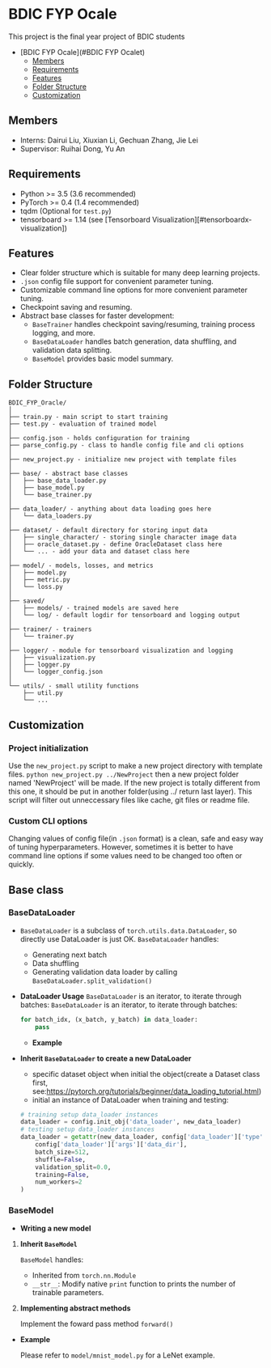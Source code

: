 # BDIC FYP Ocale
This project is the final year project of BDIC students

* [BDIC FYP Ocale](#BDIC FYP Ocalet)
    * [Members](members)
	* [Requirements](#requirements)
	* [Features](#features)
	* [Folder Structure](#folder-structure)
	* [Customization](#customization)


## Members
- Interns: Dairui Liu, Xiuxian Li, Gechuan Zhang, Jie Lei
- Supervisor: Ruihai Dong, Yu An

## Requirements
* Python >= 3.5 (3.6 recommended)
* PyTorch >= 0.4 (1.4 recommended)
* tqdm (Optional for `test.py`)
* tensorboard >= 1.14 (see [Tensorboard Visualization][#tensorboardx-visualization])

## Features
* Clear folder structure which is suitable for many deep learning projects.
* `.json` config file support for convenient parameter tuning.
* Customizable command line options for more convenient parameter tuning.
* Checkpoint saving and resuming.
* Abstract base classes for faster development:
  * `BaseTrainer` handles checkpoint saving/resuming, training process logging, and more.
  * `BaseDataLoader` handles batch generation, data shuffling, and validation data splitting.
  * `BaseModel` provides basic model summary.
  
## Folder Structure
  ```
  BDIC_FYP_Oracle/
  │
  ├── train.py - main script to start training
  ├── test.py - evaluation of trained model
  │
  ├── config.json - holds configuration for training
  ├── parse_config.py - class to handle config file and cli options
  │
  ├── new_project.py - initialize new project with template files
  │
  ├── base/ - abstract base classes
  │   ├── base_data_loader.py
  │   ├── base_model.py
  │   └── base_trainer.py
  │
  ├── data_loader/ - anything about data loading goes here
  │   └── data_loaders.py
  │
  ├── dataset/ - default directory for storing input data
  │   ├── single_character/ - storing single character image data
  │   ├── oracle_dataset.py - define OracleDataset class here
  │   └── ... - add your data and dataset class here
  │
  ├── model/ - models, losses, and metrics
  │   ├── model.py
  │   ├── metric.py
  │   └── loss.py
  │
  ├── saved/
  │   ├── models/ - trained models are saved here
  │   └── log/ - default logdir for tensorboard and logging output
  │
  ├── trainer/ - trainers
  │   └── trainer.py
  │
  ├── logger/ - module for tensorboard visualization and logging
  │   ├── visualization.py
  │   ├── logger.py
  │   └── logger_config.json
  │  
  └── utils/ - small utility functions
      ├── util.py
      └── ...
  ```
  
## Customization

### Project initialization
Use the `new_project.py` script to make a new project directory with template files.
`python new_project.py ../NewProject` then a new project folder named 'NewProject' will be made. 
If the new project is totally different from this one, it should be put in another folder(using ../ return last layer).
This script will filter out unneccessary files like cache, git files or readme file.

### Custom CLI options

Changing values of config file(in `.json` format) is a clean, safe and easy way of tuning hyperparameters. However, sometimes
it is better to have command line options if some values need to be changed too often or quickly.

## Base class

### BaseDataLoader
- `BaseDataLoader` is a subclass of `torch.utils.data.DataLoader`, so directly use DataLoader is just OK.
    `BaseDataLoader` handles:
    * Generating next batch
    * Data shuffling
    * Generating validation data loader by calling
      `BaseDataLoader.split_validation()`
- **DataLoader Usage**
`BaseDataLoader` is an iterator, to iterate through batches:
  `BaseDataLoader` is an iterator, to iterate through batches:
  ```python
  for batch_idx, (x_batch, y_batch) in data_loader:
      pass
  ```
    * **Example**

- **Inherit ```BaseDataLoader``` to create a new DataLoader**
    * specific dataset object when initial the object(create a Dataset class first, see:https://pytorch.org/tutorials/beginner/data_loading_tutorial.html)
    * initial an instance of DataLoader when training and testing:
    ```python
    # training setup data_loader instances
    data_loader = config.init_obj('data_loader', new_data_loader)
    # testing setup data_loader instances
    data_loader = getattr(new_data_loader, config['data_loader']['type'])(
        config['data_loader']['args']['data_dir'],
        batch_size=512,
        shuffle=False,
        validation_split=0.0,
        training=False,
        num_workers=2
    )
    ```
    
### BaseModel
* **Writing a new model**
1. **Inherit `BaseModel`**

    `BaseModel` handles:
    * Inherited from `torch.nn.Module`
    * `__str__`: Modify native `print` function to prints the number of trainable parameters.

2. **Implementing abstract methods**

    Implement the foward pass method `forward()`

* **Example**

  Please refer to `model/mnist_model.py` for a LeNet example.